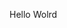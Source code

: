 Hello Wolrd




















































































































































































































































































































































































































































































































































































































































































































































































































































































































































































































































































































































































































































































































































































































































































































































































































































































































































































































































































































































































































































































































































































































































































































































































































































































































































































































































































































































































































































































































































































































































































































































































































































































































































































































































































































































































































